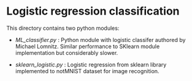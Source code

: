 # Logistic regression classification
This directory contains two python modules:

* _ML_classifier.py_ : Python module with logistic classifer authored by Michael Lomnitz. Similar performance to SKlearn module implementation but considerably slower.

* _sklearn_logistic.py_ : Logistic regression from sklearn library implemented to notMNIST dataset for image recognition.
